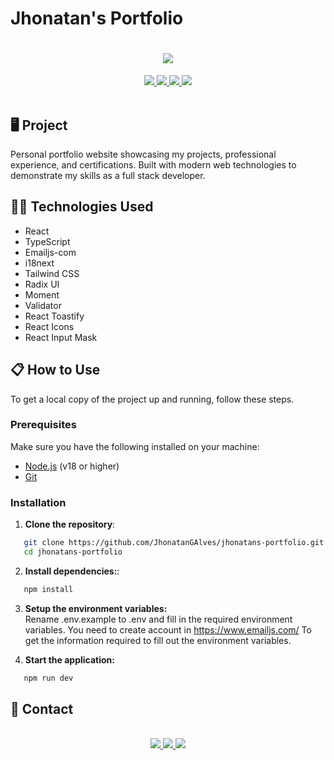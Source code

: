 # Jhonatan's Portfolio

<h1 align="center">
   <img src="./public/readme/jhonatans-portfolio.gif">
</h1>

<div align="center">
   <a href="#desktop_computer-project">
      <img src="https://img.shields.io/badge/PROJECT-8047F8?style=for-the-badge&logo=react&logoColor=white" />
   </a>
   <a href="#technologist-technologies">
      <img src="https://img.shields.io/badge/TECHNOLOGIES-8047F8?style=for-the-badge&logo=codacy&logoColor=white" />
   </a>
   <a href="#clipboard-how-to-use">
      <img src="https://img.shields.io/badge/HOW_TO_USE-8047F8?style=for-the-badge&logo=visual-studio-code&logoColor=white" />
   </a>
   <a href="#speech_balloon-contact">
      <img src="https://img.shields.io/badge/CONTACT-8047F8?style=for-the-badge&logo=maildotru&logoColor=white" />
   </a>
</div>
<br>

## :desktop_computer: Project

Personal portfolio website showcasing my projects, professional experience, and certifications. Built with modern web technologies to demonstrate my skills as a full stack developer.

## :technologist: Technologies Used

- React
- TypeScript
- Emailjs-com
- i18next
- Tailwind CSS
- Radix UI
- Moment
- Validator
- React Toastify
- React Icons
- React Input Mask

## :clipboard: How to Use

To get a local copy of the project up and running, follow these steps.

### Prerequisites

Make sure you have the following installed on your machine:

- [Node.js](https://nodejs.org/) (v18 or higher)
- [Git](https://git-scm.com/)

### Installation

1. **Clone the repository**:

```bash
   git clone https://github.com/JhonatanGAlves/jhonatans-portfolio.git
   cd jhonatans-portfolio
```

2. **Install dependencies:**:

```bash
   npm install
```

3. **Setup the environment variables:**<br/>
   Rename .env.example to .env and fill in the required environment variables. You need to create account in https://www.emailjs.com/ To get the information required to fill out the environment variables.

4. **Start the application:**

```bash
   npm run dev
```

## :speech_balloon: Contact

<br>
<div align="center">
   <a href="https://jhonatandev-alves-app.vercel.app/" target="_blank">
      <img src="https://img.shields.io/badge/PORTFOLIO-8047F8?style=for-the-badge&logo=codeium&logoColor=white">
   </a>
   <a href="https://www.linkedin.com/in/jhonatan-alves-11b28015b/" target="_blank">
      <img src="https://img.shields.io/badge/LINKEDIN-8047F8?style=for-the-badge&logo=linkedin&logoColor=white" />
   </a>
   <a href="mailto:jhonatan.galves1996@gmail.com">
      <img src="https://img.shields.io/badge/EMAIL-8047F8?style=for-the-badge&logo=gmail&logoColor=white" />
   </a>
</div>
